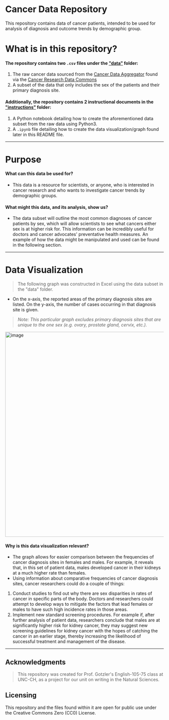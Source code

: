 # Cancer Data Repository
This repository contains data of cancer patients, intended to be used for analysis of diagnosis and outcome trends by demographic group. 
# What is in this repository?
#### The repository contains two `.csv` files under the ["data"](https://github.com/melcotsa/Cancer-Data--Demographic-Analysis/tree/main/data) folder: 
1. The raw cancer data sourced from the [Cancer Data Aggregator](https://cda.readthedocs.io/en/latest/interactive/) found via the [Cancer Research Data Commons](https://datacommons.cancer.gov/cancer-research-data-commons)
2. A subset of the data that only includes the sex of the patients and their primary diagnosis site. 
#### Additionally, the repository contains 2 instructional documents in the ["instructions"](https://github.com/melcotsa/Cancer-Data--Demographic-Analysis/tree/main/instructions) folder:
1. A Python notebook detailing how to create the aforementioned data subset from the raw data using Python3.
2. A `.ipynb` file detailing how to create the data visualization/graph found later in this README file.
---
# Purpose
#### What can this data be used for?
- This data is a resource for scientists, or anyone, who is interested in cancer research and who wants to investigate cancer trends by demographic groups.
#### What might this data, and its analysis, show us?
- The data subset will outline the most common diagnoses of cancer patients by sex, which will allow scientists to see what cancers either sex is at higher risk for. This information can be incredibly useful for doctors and cancer advocates' preventative health measures. An example of how the data might be manipulated and used can be found in the following section.
---
# Data Visualization
> The following graph was constructed in Excel using the data subset in the "data" folder.
> 
- On the x-axis, the reported areas of the primary diagnosis sites are listed. On the y-axis, the number of cases occurring in that diagnosis site is given.
> *Note: This particular graph excludes primary diagnosis sites that are unique to the one sex (e.g. ovary, prostate gland, cervix, etc.).*
> 
<img width="652" alt="image" src="https://github.com/user-attachments/assets/1da97359-3030-4b4d-b813-88122350d181">

#### Why is this data visualization relevant?
- The graph allows for easier comparison between the frequencies of cancer diagnosis sites in females and males. For example, it reveals that, in this set of patient data, males developed cancer in their kidneys at a much higher rate than females. 
- Using information about comparative frequencies of cancer diagnosis sites, cancer researchers could do a couple of things:
1. Conduct studies to find out why there are sex disparities in rates of cancer in specific parts of the body. Doctors and researchers could attempt to develop ways to mitigate the factors that lead females or males to have such high incidence rates in those areas.
2. Implement new standard screening procedures. For example if, after further analysis of patient data, researchers conclude that males are at significantly higher risk for kidney cancer, they may suggest new screening guidelines for kidney cancer with the hopes of catching the cancer in an earlier stage, thereby increasing the likelihood of successful treatment and management of the disease.
---
## Acknowledgments
> This repository was created for Prof. Gotzler's English-105-75 class at UNC-CH, as a project for our unit on writing in the Natural Sciences.
>
## Licensing
This repository and the files found within it are open for public use under the Creative Commons Zero (CC0) License. 
